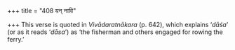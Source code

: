 +++
title = "408 यन् नावि"

+++
This verse is quoted in *Vivādaratnākara* (p. 642), which explains
‘*dāśa*’ (or as it reads ‘*dāsa*’) as ‘the fisherman and others engaged
for rowing the ferry.’
